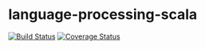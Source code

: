 # language-processing-scala
[![Build Status](https://travis-ci.org/kentac55/language-processing-scala.svg?branch=master)](https://travis-ci.org/kentac55/language-processing-scala)
[![Coverage Status](https://coveralls.io/repos/github/kentac55/language-processing-scala/badge.svg?branch=master)](https://coveralls.io/github/kentac55/language-processing-scala?branch=master)